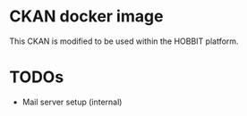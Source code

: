 # CKAN docker image

This CKAN is modified to be used within the HOBBIT platform.

# TODOs
- Mail server setup (internal)
